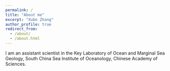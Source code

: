 ```yaml
---
permalink: /
title: "About me"
excerpt: "Xubo Zhang"
author_profile: true
redirect_from: 
  - /about/
  - /about.html
---
```


I am an assistant scientist in the Key Laboratory of Ocean and Marginal Sea Geology, South China Sea Institute of Oceanology, Chinese Academy of Sciences.
